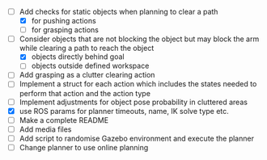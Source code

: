 - [ ] Add checks for static objects when planning to clear a path
    - [x] for pushing actions
    - [ ] for grasping actions
- [ ] Consider objects that are not blocking the object but may block the arm while clearing a path to reach the object
    - [x] objects directly behind goal 
    - [ ] objects outside defined workspace
- [ ] Add grasping as a clutter clearing action
- [ ] Implement a struct for each action which includes the states needed to perform that action and the action type
- [ ] Implement adjustments for object pose probability in cluttered areas
- [x] use ROS params for planner timeouts, name, IK solve type etc.
- [ ] Make a complete README
- [ ] Add media files
- [ ] Add script to randomise Gazebo environment and execute the planner
- [ ] Change planner to use online planning